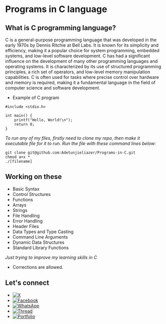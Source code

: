 # Programs in C language

## What is C programming language?

C is a general-purpose programming language that was developed in the early 1970s by Dennis Ritchie at Bell Labs. It is known for its simplicity and efficiency, making it a popular choice for system programming, embedded systems, and low-level software development. C has had a significant influence on the development of many other programming languages and operating systems. It is characterized by its use of structured programming principles, a rich set of operators, and low-level memory manipulation capabilities. C is often used for tasks where precise control over hardware and memory is required, making it a fundamental language in the field of computer science and software development.

* Example of C program
```
#include <stdio.h>

int main() {
    printf("Hello, World!\n");
    return 0;
}
```
<i>To run any of my files, firstly need to clone my repo, then make it executable file for it to run. Run the file with these command lines below:</i>

```
git clone git@github.com:Adetunjieliazer/Programs-in-C.git
chmod a+x *
./[filename]
```

## Working on these

* Basic Syntax
* Control Structures
* Functions
* Arrays
* Strings
* File Handling
* Error Handling
* Header Files
* Data Types and Type Casting
* Command Line Arguments
* Dynamic Data Structures
* Standard Library Functions

<i>Just trying to improve my learning skills in C</i>

* Corrections are allowed.

## Let's connect

* [![X](https://img.shields.io/twitter/url?url=https%3A%2F%2Ftwitter.com%2Fdev_sunny_e)](https://twitter.com/eliezer_sunny)
* [![Facebook](https://img.shields.io/twitter/url?url=https%3A%2F%2Fwww.facebook.com%2Fprofile.php%3Fid%3D100070200044354&logo=Facebook&label=Facebook)](https://www.facebook.com/profile.php?id=100070200044354)
* [![WhatsApp](https://img.shields.io/twitter/url?url=https%3A%2F%2Fwa.me%2F2348149028042&style=Social&logo=WhatsApp&label=WhatsApp&labelColor=%23075E54&color=%23075E54)](https://wa.me/2348149028042)
* [![Thread](https://img.shields.io/twitter/url?url=https%3A%2F%2Fwww.threads.net%2F%40dev_sunny_e&logo=%40&label=%40%20Tread)](https://www.threads.net/@dev_sunny_e)
* [![Portfolio](https://img.shields.io/twitter/url?url=https%3A%2F%2Fadetunjieliazer.github.io%2Fdev_sunny-portfolio%2F&style=badge&logo=None&label=Dev.%20Sunny%20portfolio&color=%23565656)](https://adetunjieliazer.github.io/dev_sunny-portfolio/)
